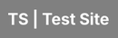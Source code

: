 <!DOCTYPE html>
<html style="background-color:Gray">
  <body>
    <h1 style="color:white"> TS | Test Site </h1>
  </body>
</html>
